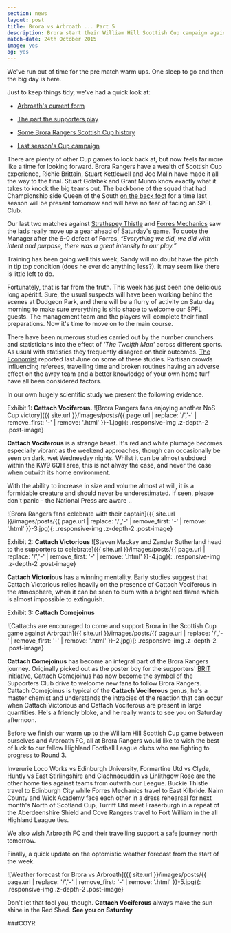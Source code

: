```yaml
---
section: news
layout: post
title: Brora vs Arbroath ... Part 5
description: Brora start their William Hill Scottish Cup campaign against Arbroath on 24th October.
match-date: 24th October 2015
image: yes
og: yes
---
```

We've run out of time for the pre match warm ups. One sleep to go and then the big day is here.

Just to keep things tidy, we've had a quick look at: 

- [Arbroath's current form](/2015/10/19/arbroath-home-preview-pt1.html)

- [The part the supporters play](/2015/10/20/arbroath-home-preview-pt2.html)

- [Some Brora Rangers Scottish Cup history](/2015/10/21/arbroath-home-preview-pt3.html)

- [Last season's Cup campaign](/2015/10/22/arbroath-home-preview-pt4.html)

There are plenty of other Cup games to look back at, but now feels far more like a time for looking forward. Brora Rangers have a wealth of Scottish Cup experience, Richie Brittain, Stuart Kettlewell and Joe Malin have made it all the way to the final. Stuart Golabek and Grant Munro know exactly what it takes to knock the big teams out. The backbone of the squad that had Championship side Queen of the South [on the back foot](/2015/10/22/arbroath-home-preview-pt4.html) for a time last season will be present tomorrow and will have no fear of facing an SPFL Club.

Our last two matches against [Strathspey Thistle](/2015/10/11/strathspey-home-report.html) and [Forres Mechanics](/2015/10/18/forres-home-report.html) saw the lads really move up a gear ahead of Saturday's game. To quote the Manager after the 6-0 defeat of Forres, *“Everything we did, we did with intent and purpose, there was a great intensity to our play.”*

Training has been going well this week, Sandy will no doubt have the pitch in tip top condition (does he ever do anything less?). It may seem like there is little left to do. 

Fortunately, that is far from the truth. This week has just been one delicious long apéritif. Sure, the usual suspects will have been working behind the scenes at Dudgeon Park, and there will be a flurry of activity on Saturday morning to make sure everything is ship shape to welcome our SPFL guests. The management team and the players will complete their final preparations. Now it's time to move on to the main course.

There have been numerous studies carried out by the number crunchers and statisticians into the effect of *'The Twelfth Man'* across different sports. As usual with statistics they frequently disagree on their outcomes. [The Economist](http://www.economist.com/blogs/gametheory/2014/06/home-advantage-football) reported last June on some of these studies. Partisan crowds influencing referees, travelling time and broken routines having an adverse effect on the away team and a better knowledge of your own home turf have all been considered factors.

In our own hugely scientific study we present the following evidence.

Exhibit 1: **Cattach Vociferous.**
![Brora Rangers fans enjoying another NoS Cup victory]({{ site.url }}/images/posts/{{ page.url | replace: '/','-' | remove_first: '-' | remove: '.html' }}-1.jpg){: .responsive-img .z-depth-2 .post-image}

**Cattach Vociferous** is a strange beast. It's red and white plumage becomes especially vibrant as the weekend approaches, though can occasionally be seen on dark, wet Wednesday nights. Whilst it can be almost subdued within the KW9 6QH area, this is not alway the case, and never the case when outwith its home environment.

With the ability to increase in size and volume almost at will, it is a formidable creature and should never be underestimated. If seen, please don't panic - the National Press are aware ..

![Brora Rangers fans celebrate with their captain]({{ site.url }}/images/posts/{{ page.url | replace: '/','-' | remove_first: '-' | remove: '.html' }}-3.jpg){: .responsive-img .z-depth-2 .post-image}

Exhibit 2: **Cattach Victorious**
![Steven Mackay and Zander Sutherland head to the supporters to celebrate]({{ site.url }}/images/posts/{{ page.url | replace: '/','-' | remove_first: '-' | remove: '.html' }}-4.jpg){: .responsive-img .z-depth-2 .post-image}

**Cattach Victorious** has a winning mentality. Early studies suggest that Cattach Victorious relies heavily on the presence of Cattach Vociferous in the atmosphere, when it can be seen to burn with a bright red flame which is almost impossible to extinguish.

Exhibit 3: **Cattach Comejoinus**

![Cattachs are encouraged to come and support Brora in the Scottish Cup game against Arbroath]({{ site.url }}/images/posts/{{ page.url | replace: '/','-' | remove_first: '-' | remove: '.html' }}-2.jpg){: .responsive-img .z-depth-2 .post-image}

**Cattach Comejoinus** has become an integral part of the Brora Rangers journey. Originally picked out as the poster boy for the supporters' [BRIT](/2015/09/06/improvement-trust-launch.html) initiative, Cattach Comejoinus has now become the symbol of the Supporters Club drive to welcome new fans to follow Brora Rangers. Cattach Comejoinus is typical of the **Cattach Vociferous** genus, he's a master chemist and understands the intracies of the reaction that can occur when Cattach Victorious and Cattach Vociferous are present in large quantities. He's a friendly bloke, and he really wants to see you on Saturday afternoon.

Before we finish our warm up to the William Hill Scottish Cup game between ourselves and Arbroath FC, all at Brora Rangers would like to wish the best of luck to our fellow Highland Football League clubs who are fighting to progress to Round 3.

Inverurie Loco Works vs Edinburgh University, Formartine Utd vs Clyde, Huntly vs East Stirlingshire and Clachnacuddin vs Linlithgow Rose are the other home ties against teams from outwith our League. Buckie Thistle travel to Edinburgh City while Forres Mechanics travel to East Kilbride. Nairn County and Wick Academy face each other in a dress rehearsal for next month's North of Scotland Cup, Turriff Utd meet Fraserburgh in a repeat of the Aberdeenshire Shield and Cove Rangers travel to Fort William in the all Highland League ties.

We also wish Arbroath FC and their travelling support a safe journey north tomorrow.

Finally, a quick update on the optomistic weather forecast from the start of the week.

![Weather forecast for Brora vs Arbroath]({{ site.url }}/images/posts/{{ page.url | replace: '/','-' | remove_first: '-' | remove: '.html' }}-5.jpg){: .responsive-img .z-depth-2 .post-image}

Don't let that fool you, though. **Cattach Vociferous** always make the sun shine in the Red Shed. **See you on Saturday**

###COYR